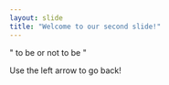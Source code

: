 ```yaml
---
layout: slide
title: "Welcome to our second slide!"
---
```

" to be or not to be "

Use the left arrow to go back!
